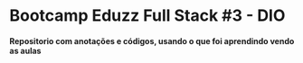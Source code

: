 # Bootcamp Eduzz Full Stack #3 - DIO
#### Repositorio com anotações e códigos, usando o que foi aprendindo vendo as aulas
